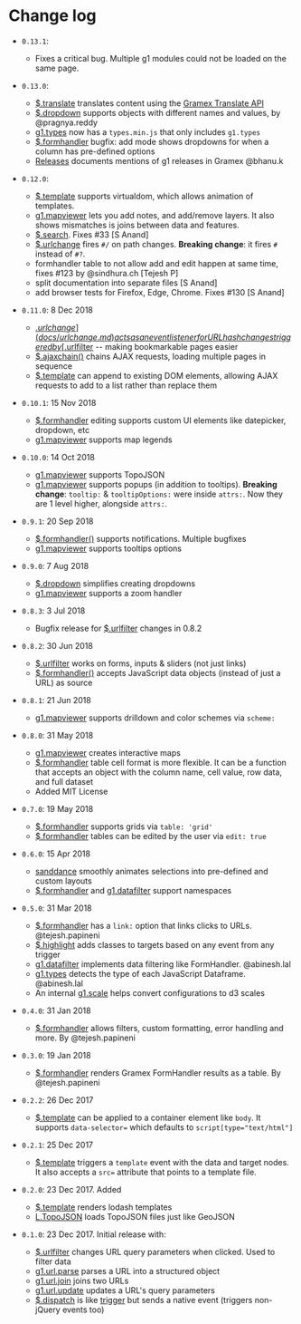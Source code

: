 # Change log

- `0.13.1`:
    - Fixes a critical bug. Multiple g1 modules could not be loaded on the same page.

- `0.13.0`:
    - [$.translate](docs/translate.md) translates content using the [Gramex Translate API](https://learn.gramener.com/guide/translate/)
    - [$.dropdown](docs/dropdown.md) supports objects with different names and values, by @pragnya.reddy
    - [g1.types](docs/types.md) now has a `types.min.js` that only includes `g1.types`
    - [$.formhandler](docs/formhandler.md) bugfix: add mode shows dropdowns for when a column has pre-defined options
    - [Releases](README.md#releases) documents mentions of g1 releases in Gramex @bhanu.k

- `0.12.0`:
    - [$.template](docs/template.md) supports virtualdom, which allows animation of templates.
    - [g1.mapviewer](docs/mapviewer.md) lets you add notes, and add/remove layers.
      It also shows mismatches is joins between data and features.
    - [$.search](docs/search.md). Fixes #33 [S Anand]
    - [$.urlchange](docs/urlchange.md) fires `#/` on path changes.
      **Breaking change**: it fires `#` instead of `#?`.
    - formhandler table to not allow add and edit happen at same time, fixes #123 by @sindhura.ch [Tejesh P]
    - split documentation into separate files [S Anand]
    - add browser tests for Firefox, Edge, Chrome. Fixes #130 [S Anand]
- `0.11.0`: 8 Dec 2018
    - [$.urlchange](docs/urlchange.md) acts as an event listener for URL hash changes
      triggered by [$.urlfilter](docs/urlfilter.md) -- making bookmarkable pages easier
    - [$.ajaxchain()](docs/ajaxchain.md) chains AJAX requests, loading multiple pages in sequence
    - [$.template](docs/template.md) can append to existing DOM elements, allowing AJAX
      requests to add to a list rather than replace them
- `0.10.1`: 15 Nov 2018
    - [$.formhandler](docs/formhandler.md) editing supports custom UI elements like datepicker, dropdown, etc
    - [g1.mapviewer](docs/mapviewer.md) supports map legends
- `0.10.0`: 14 Oct 2018
    - [g1.mapviewer](docs/mapviewer.md) supports TopoJSON
    - [g1.mapviewer](docs/mapviewer.md) supports popups (in addition to tooltips).
      **Breaking change**: `tooltip:` & `tooltipOptions:` were inside `attrs:`.
      Now they are 1 level higher, alongside `attrs:`.
- `0.9.1`: 20 Sep 2018
    - [$.formhandler()](docs/formhandler.md) supports notifications. Multiple bugfixes
    - [g1.mapviewer](docs/mapviewer.md) supports tooltips options
- `0.9.0`: 7 Aug 2018
    - [$.dropdown](docs/dropdown.md) simplifies creating dropdowns
    - [g1.mapviewer](docs/mapviewer.md) supports a zoom handler
- `0.8.3`: 3 Jul 2018
    - Bugfix release for [$.urlfilter](docs/urlfilter.md) changes in 0.8.2
- `0.8.2`: 30 Jun 2018
    - [$.urlfilter](docs/urlfilter.md) works on forms, inputs & sliders (not just links)
    - [$.formhandler()](docs/formhandler.md) accepts JavaScript data objects (instead of just a URL) as source
- `0.8.1`: 21 Jun 2018
    - [g1.mapviewer](docs/mapviewer.md) supports drilldown and color schemes via `scheme:`
- `0.8.0`: 31 May 2018
    - [g1.mapviewer](docs/mapviewer.md) creates interactive maps
    - [$.formhandler](docs/formhandler.md) table cell format is more flexible. It can
      be a function that accepts an object with the column name, cell value, row
      data, and full dataset
    - Added MIT License
- `0.7.0`: 19 May 2018
    - [$.formhandler](docs/formhandler.md) supports grids via `table: 'grid'`
    - [$.formhandler](docs/formhandler.md) tables can be edited by the user via `edit: true`
- `0.6.0`: 15 Apr 2018
    - [sanddance](docs/sanddance.md) smoothly animates selections into pre-defined and custom layouts
    - [$.formhandler](docs/formhandler.md) and [g1.datafilter](docs/datafilter.md) support namespaces
- `0.5.0`: 31 Mar 2018
    - [$.formhandler](docs/formhandler.md) has a `link:` option that links clicks to URLs. @tejesh.papineni
    - [$.highlight](docs/highlight.md) adds classes to targets based on any event from any trigger
    - [g1.datafilter](docs/datafilter.md) implements data filtering like FormHandler. @abinesh.lal
    - [g1.types](docs/types.md) detects the type of each JavaScript Dataframe. @abinesh.lal
    - An internal [g1.scale](docs/scale.md) helps convert configurations to d3 scales
- `0.4.0`: 31 Jan 2018
    - [$.formhandler](docs/formhandler.md) allows filters, custom formatting, error handling and more. By @tejesh.papineni
- `0.3.0`: 19 Jan 2018
    - [$.formhandler](docs/formhandler.md) renders Gramex FormHandler results as a table. By @tejesh.papineni
- `0.2.2`: 26 Dec 2017
    - [$.template](docs/template.md) can be applied to a container element like `body`. It supports
      `data-selector=` which defaults to `script[type="text/html"]`
- `0.2.1`: 25 Dec 2017
    - [$.template](docs/template.md) triggers a `template` event with the data and target nodes.
      It also accepts a `src=` attribute that points to a template file.
- `0.2.0`: 23 Dec 2017. Added
    - [$.template](docs/template.md) renders lodash templates
    - [L.TopoJSON](docs/topojson.md) loads TopoJSON files just like GeoJSON
- `0.1.0`: 23 Dec 2017. Initial release with:
    - [$.urlfilter](docs/urlfilter.md) changes URL query parameters when clicked. Used to filter data
    - [g1.url.parse](docs/url.md#g1-url-parse) parses a URL into a structured object
    - [g1.url.join](docs/url.md#g1-url-join) joins two URLs
    - [g1.url.update](docs/url.md#g1-url-update) updates a URL's query parameters
    - [$.dispatch](docs/dispatch.md) is like [trigger](https://api.jquery.com/trigger/) but sends a native event (triggers non-jQuery events too)
